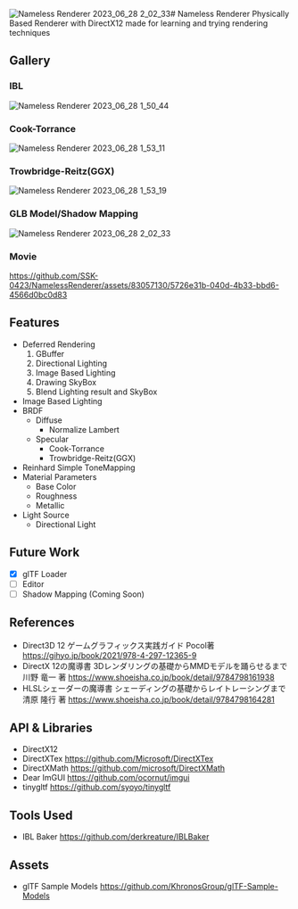 ![Nameless Renderer 2023_06_28 2_02_33](https://github.com/SSK-0423/NamelessRenderer/assets/83057130/d46056bb-f429-4c7e-9f5c-61e5dd7b9109)# Nameless Renderer
Physically Based Renderer with DirectX12 made for learning and trying rendering techniques

## Gallery
### IBL
![Nameless Renderer 2023_06_28 1_50_44](https://github.com/SSK-0423/NamelessRenderer/assets/83057130/a8913e53-eeb4-4a9d-a4f5-78502130e8ef)

### Cook-Torrance
![Nameless Renderer 2023_06_28 1_53_11](https://github.com/SSK-0423/NamelessRenderer/assets/83057130/a8e389c4-476c-4db0-9eb0-730a0b8a418d)

### Trowbridge-Reitz(GGX)
![Nameless Renderer 2023_06_28 1_53_19](https://github.com/SSK-0423/NamelessRenderer/assets/83057130/19251bdc-d5a3-4255-b6fa-c158f0cb022a)
### GLB Model/Shadow Mapping
![Nameless Renderer 2023_06_28 2_02_33](https://github.com/SSK-0423/NamelessRenderer/assets/83057130/e7b1e7c9-0382-4fd1-a84a-62f3c0c2ab56)

### Movie
https://github.com/SSK-0423/NamelessRenderer/assets/83057130/5726e31b-040d-4b33-bbd6-4566d0bc0d83

## Features
- Deferred Rendering
  1. GBuffer
  2. Directional Lighting
  3. Image Based Lighting
  4. Drawing SkyBox
  5. Blend Lighting result and SkyBox
- Image Based Lighting
- BRDF
  - Diffuse
    - Normalize Lambert
  - Specular
    - Cook-Torrance
    - Trowbridge-Reitz(GGX)
- Reinhard Simple ToneMapping
- Material Parameters
  - Base Color
  - Roughness
  - Metallic
- Light Source
  - Directional Light

## Future Work
- [x] glTF Loader
- [ ] Editor
- [ ] Shadow Mapping (Coming Soon)

## References
- Direct3D 12 ゲームグラフィックス実践ガイド Pocol著 https://gihyo.jp/book/2021/978-4-297-12365-9
- DirectX 12の魔導書 3Dレンダリングの基礎からMMDモデルを踊らせるまで　川野 竜一 著 https://www.shoeisha.co.jp/book/detail/9784798161938
- HLSLシェーダーの魔導書 シェーディングの基礎からレイトレーシングまで　清原 隆行 著 https://www.shoeisha.co.jp/book/detail/9784798164281

## API & Libraries
- DirectX12
- DirectXTex https://github.com/Microsoft/DirectXTex
- DirectXMath https://github.com/microsoft/DirectXMath
- Dear ImGUI https://github.com/ocornut/imgui
- tinygltf https://github.com/syoyo/tinygltf

## Tools Used
- IBL Baker https://github.com/derkreature/IBLBaker

## Assets
- glTF Sample Models https://github.com/KhronosGroup/glTF-Sample-Models
